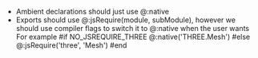 - Ambient declarations should just use @:native
- Exports should use @:jsRequire(module, subModule), however we should use compiler flags to switch it to @:native when the user wants
    For example
    #if NO_JSREQUIRE_THREE
    @:native('THREE.Mesh')
    #else
    @:jsRequire('three', 'Mesh')
    #end

